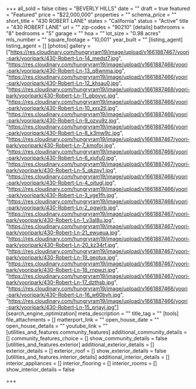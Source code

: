 +++
all_sold = false
cities = "BEVERLY HILLS"
date = ""
draft = true
featured = "Featured"
price = "$22,000,000"
properties = ""
schema_price = ""
short_title = "430 ROBERT LANE"
states = "California"
status = "Active"
title = "430 ROBERT LANE"
url = ""
zip-codes = "90210"
[details]
bathrooms = "8"
bedrooms = "5"
garage = ""
hoa = ""
lot_size = "0.98 acres"
mls_number = ""
square_footage = "10,001"
year_built = ""
[listing_agent]
listing_agent = []
[photos]
gallery = ["https://res.cloudinary.com/hungryram19/image/upload/v1661887467/yoori-park/yooripark/430-Robert-Ln-14_medst7.jpg", "https://res.cloudinary.com/hungryram19/image/upload/v1661887466/yoori-park/yooripark/430-Robert-Ln-13_q8wnma.jpg", "https://res.cloudinary.com/hungryram19/image/upload/v1661887466/yoori-park/yooripark/430-Robert-Ln-12_khsau0.jpg", "https://res.cloudinary.com/hungryram19/image/upload/v1661887468/yoori-park/yooripark/430-Robert-Ln-11_gbovvc.jpg", "https://res.cloudinary.com/hungryram19/image/upload/v1661887466/yoori-park/yooripark/430-Robert-Ln-10_xxx2tl.jpg", "https://res.cloudinary.com/hungryram19/image/upload/v1661887466/yoori-park/yooripark/430-Robert-Ln-9_ozvu9z.jpg", "https://res.cloudinary.com/hungryram19/image/upload/v1661887466/yoori-park/yooripark/430-Robert-Ln-8_k3mw9c.jpg", "https://res.cloudinary.com/hungryram19/image/upload/v1661887467/yoori-park/yooripark/430-Robert-Ln-7_kmofoj.jpg", "https://res.cloudinary.com/hungryram19/image/upload/v1661887466/yoori-park/yooripark/430-Robert-Ln-6_xjufu0.jpg", "https://res.cloudinary.com/hungryram19/image/upload/v1661887467/yoori-park/yooripark/430-Robert-Ln-5_qkzpy1.jpg", "https://res.cloudinary.com/hungryram19/image/upload/v1661887466/yoori-park/yooripark/430-Robert-Ln-4_ojtugl.jpg", "https://res.cloudinary.com/hungryram19/image/upload/v1661887466/yoori-park/yooripark/430-Robert-Ln-3_yge1fh.jpg", "https://res.cloudinary.com/hungryram19/image/upload/v1661887466/yoori-park/yooripark/430-Robert-Ln-2_pgwjrb.jpg", "https://res.cloudinary.com/hungryram19/image/upload/v1661887467/yoori-park/yooripark/430-Robert-Ln-1_v3al8u.jpg", "https://res.cloudinary.com/hungryram19/image/upload/v1661887467/yoori-park/yooripark/430-Robert-Ln-21_ewueua.jpg", "https://res.cloudinary.com/hungryram19/image/upload/v1661887467/yoori-park/yooripark/430-Robert-Ln-20_kz34rf.jpg", "https://res.cloudinary.com/hungryram19/image/upload/v1661887467/yoori-park/yooripark/430-Robert-Ln-19_geotux.jpg", "https://res.cloudinary.com/hungryram19/image/upload/v1661887467/yoori-park/yooripark/430-Robert-Ln-18_rnpwzi.jpg", "https://res.cloudinary.com/hungryram19/image/upload/v1661887467/yoori-park/yooripark/430-Robert-Ln-17_dzthsb.jpg", "https://res.cloudinary.com/hungryram19/image/upload/v1661887466/yoori-park/yooripark/430-Robert-Ln-16_w60byh.jpg", "https://res.cloudinary.com/hungryram19/image/upload/v1661887466/yoori-park/yooripark/430-Robert-Ln-15_prjayj.jpg"]
[search_engine_optimization]
meta_description = ""
title_tag = ""
[tools]
file_attachments = []
matterport_link = ""
open_house_date = ""
open_house_details = ""
youtube_link = ""
[utilities_and_features.community_features]
additional_community_details = []
community_features_choice = []
show_community_details = false
[utilities_and_features.exterior]
additional_exterior_details = []
exterior_details = []
exterior_roof = []
show_exterior_details = false
[utilities_and_features.interior_details]
additional_interior_details = []
interior_appliances = []
interior_flooring = []
interior_rooms = []
show_interior_details = false

+++
